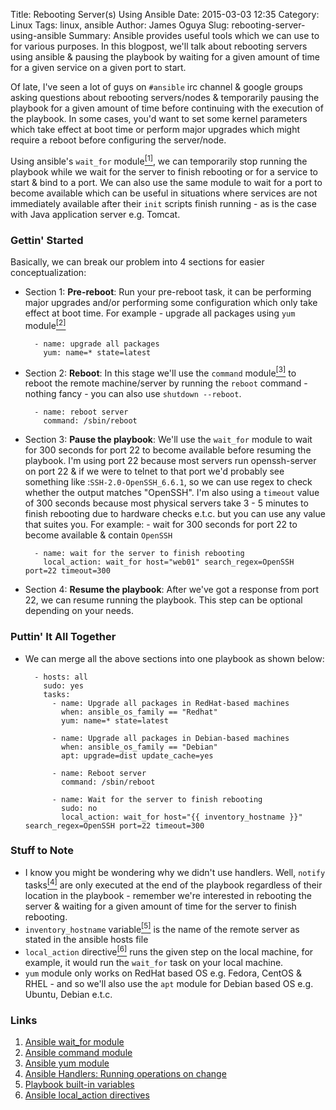 Title: Rebooting Server(s) Using Ansible
Date: 2015-03-03 12:35
Category: Linux
Tags: linux, ansible
Author: James Oguya
Slug: rebooting-server-using-ansible
Summary: Ansible provides useful tools which we can use to for various purposes. In this blogpost, we'll talk about rebooting servers using ansible & pausing the playbook by waiting for a given amount of time for a given service on a given port to start.

Of late, I've seen a lot of guys on `#ansible` irc channel & google groups asking questions about rebooting servers/nodes & temporarily pausing the playbook for a given amount of time before continuing with the execution of the playbook. In some cases, you'd want to set some kernel parameters which take effect at boot time or perform major upgrades which might require a reboot before configuring the server/node.

Using ansible's `wait_for` module[<sup>[1]</sup>](http://docs.ansible.com/wait_for_module.html), we can temporarily stop running the playbook while we wait for the server to finish rebooting or for a service to start & bind to a port. We can also use the same module to wait for a port to become available which can be useful in situations where services are not immediately available after their `init` scripts finish running - as is the case with Java application server e.g. Tomcat.

### Gettin' Started

Basically, we can break our problem into 4 sections for easier conceptualization:

- Section 1: **Pre-reboot**: Run your pre-reboot task, it can be performing major upgrades and/or performing some configuration which only take effect at boot time. For example - upgrade all packages using `yum` module[<sup>[2]</sup>](http://docs.ansible.com/yum_module.html)

        - name: upgrade all packages
          yum: name=* state=latest

- Section 2: **Reboot**: In this stage we'll use the `command` module[<sup>[3]</sup>](http://docs.ansible.com/command_module.html) to reboot the remote machine/server by running the `reboot` command  - nothing fancy - you can also use `shutdown --reboot`.

        - name: reboot server
          command: /sbin/reboot

- Section 3: **Pause the playbook**: We'll use the `wait_for` module to wait for 300 seconds for port 22 to become available before resuming the playbook. I'm using port 22 because most servers run openssh-server on port 22 & if we were to telnet to that port we'd probably see something like :`SSH-2.0-OpenSSH_6.6.1`, so we can use regex to check whether the output matches "OpenSSH". I'm also using a `timeout` value of 300 seconds because most physical servers take 3 - 5 minutes to finish rebooting due to hardware checks e.t.c. but you can use any value that suites you. For example: - wait for 300 seconds for port 22 to become available & contain `OpenSSH`

        - name: wait for the server to finish rebooting
          local_action: wait_for host="web01" search_regex=OpenSSH port=22 timeout=300

- Section 4: **Resume the playbook**: After we've got a response from port 22, we can resume running the playbook. This step can be optional depending on your needs.

### Puttin' It All Together

- We can merge all the above sections into one playbook as shown below:

        - hosts: all
          sudo: yes
          tasks:
            - name: Upgrade all packages in RedHat-based machines
              when: ansible_os_family == "Redhat"
              yum: name=* state=latest

            - name: Upgrade all packages in Debian-based machines
              when: ansible_os_family == "Debian"
              apt: upgrade=dist update_cache=yes

            - name: Reboot server
              command: /sbin/reboot

            - name: Wait for the server to finish rebooting
              sudo: no
              local_action: wait_for host="{{ inventory_hostname }}" search_regex=OpenSSH port=22 timeout=300

### Stuff to Note

- I know you might be wondering why we didn't use handlers. Well, `notify` tasks[<sup>[4]</sup>](http://docs.ansible.com/playbooks_intro.html#handlers-running-operations-on-change) are only executed at the end of the playbook regardless of their location in the playbook - remember we're interested in rebooting the server & waiting for a given amount of time for the server to finish rebooting.
- `inventory_hostname` variable[<sup>[5]</sup>](http://docs.ansible.com/playbooks_variables.html#magic-variables-and-how-to-access-information-about-other-hosts) is the name of the remote server as stated in the ansible hosts file
- `local_action` directive[<sup>[6]</sup>](http://docs.ansible.com/glossary.html#local-action) runs the given step on the local machine, for example, it would run the `wait_for` task on your local machine.
- `yum` module only works on RedHat based OS e.g. Fedora, CentOS & RHEL - and so we'll also use the `apt` module for Debian based OS e.g. Ubuntu, Debian e.t.c.

### Links

1. [Ansible wait_for module](http://docs.ansible.com/wait_for_module.html)
2. [Ansible command module](http://docs.ansible.com/command_module.html)
3. [Ansible yum module](http://docs.ansible.com/yum_module.html)
3. [Ansible Handlers: Running operations on change](http://docs.ansible.com/playbooks_intro.html#handlers-running-operations-on-change)
4. [Playbook built-in variables](http://docs.ansible.com/playbooks_variables.html#magic-variables-and-how-to-access-information-about-other-hosts)
5. [Ansible local_action directives](http://docs.ansible.com/glossary.html#local-action)
